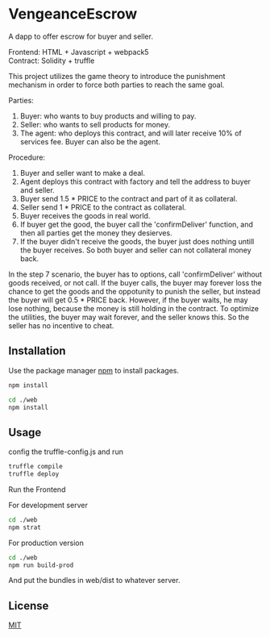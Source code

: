 # VengeanceEscrow

A dapp to offer escrow for buyer and seller.

Frontend: HTML + Javascript + webpack5<br />
Contract: Solidity + truffle<br />
 
This project utilizes the game theory to introduce the punishment mechanism in order to force both parties to reach the same goal.

Parties:
1. Buyer: who wants to buy products and willing to pay.
2. Seller: who wants to sell products for money.
3. The agent: who deploys this contract, and will later receive 10% of services fee. Buyer can also be the agent.

Procedure:

1. Buyer and seller want to make a deal.
2. Agent deploys this contract with factory and tell the address to buyer and seller.
3. Buyer send 1.5 * PRICE to the contract and part of it as collateral.
4. Seller send 1 * PRICE to the contract as collateral.
5. Buyer receives the goods in real world.
6. If buyer get the good, the buyer call the 'confirmDeliver' function, and then all parties get the money they desierves.
7. If the buyer didn't receive the goods, the buyer just does nothing untill the buyer receives. So both buyer and seller can not collateral money back.

In the step 7 scenario, the buyer has to options, call 'confirmDeliver' without goods received, or not call. If the buyer calls, the buyer may forever loss the chance to get the goods and the oppotunity to punish the seller, but instead the buyer will get 0.5 * PRICE back. However, if the buyer waits, he may lose nothing, because the money is still holding in the contract. To optimize the utilities, the buyer may wait forever, and the seller knows this. So the seller has no incentive to cheat.

## Installation

Use the package manager [npm](https://www.npmjs.com/) to install packages.

```bash
npm install

cd ./web
npm install
```

## Usage

config the truffle-config.js and run
```bash
truffle compile
truffle deploy
```

Run the Frontend

For development server
```bash
cd ./web
npm strat
```

For production version
```bash
cd ./web
npm run build-prod
```
And put the bundles in web/dist to whatever server.


## License
[MIT](https://choosealicense.com/licenses/mit/)
